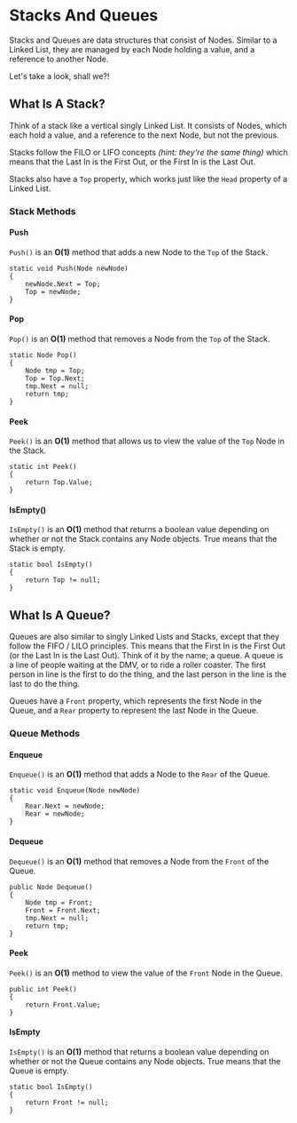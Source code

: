 # Stacks And Queues

Stacks and Queues are data structures that consist of Nodes. Similar to a Linked List, they are managed by each Node holding a value, and a reference to another Node.

Let's take a look, shall we?!

## What Is A Stack?

Think of a stack like a vertical singly Linked List. It consists of Nodes, which each hold a value, and a reference to the next Node, but not the previous.

Stacks follow the FILO or LIFO concepts _(hint: they're the same thing)_ which means that the Last In is the First Out, or the First In is the Last Out.

Stacks also have a `Top` property, which works just like the `Head` property of a Linked List.

### Stack Methods

#### Push

`Push()` is an **O(1)** method that adds a new Node to the `Top` of the Stack.

```
static void Push(Node newNode)
{
    newNode.Next = Top;
    Top = newNode;
}
```

#### Pop

`Pop()` is an **O(1)** method that removes a Node from the `Top` of the Stack.

```
static Node Pop()
{
    Node tmp = Top;
    Top = Top.Next;
    tmp.Next = null;
    return tmp;
}
```

#### Peek

`Peek()` is an **O(1)** method that allows us to view the value of the `Top` Node in the Stack.

```
static int Peek()
{
    return Top.Value;
}
```

#### IsEmpty()

`IsEmpty()` is an **O(1)** method that returns a boolean value depending on whether or not the Stack contains any Node objects. True means that the Stack is empty.

```
static bool IsEmpty()
{
    return Top != null;
}
```
## What Is A Queue?

Queues are also similar to singly Linked Lists and Stacks, except that they follow the FIFO / LILO principles. This means that the First In is the First Out (or the Last In is the Last Out). Think of it by the name; a queue. A queue is a line of people waiting at the DMV, or to ride a roller coaster. The first person in line is the first to do the thing, and the last person in the line is the last to do the thing.

Queues have a `Front` property, which represents the first Node in the Queue, and a `Rear` property to represent the last Node in the Queue.

### Queue Methods

#### Enqueue

`Enqueue()` is an **O(1)** method that adds a Node to the `Rear` of the Queue.

```
static void Enqueue(Node newNode)
{
    Rear.Next = newNode;
    Rear = newNode;
}
```

#### Dequeue

`Dequeue()` is an **O(1)** method that removes a Node from the `Front` of the Queue.

```
public Node Dequeue()
{
    Node tmp = Front;
    Front = Front.Next;
    tmp.Next = null;
    return tmp;
}
```

#### Peek

`Peek()` is an **O(1)** method to view the value of the `Front` Node in the Queue.

```
public int Peek()
{
    return Front.Value;
}
```

#### IsEmpty

`IsEmpty()` is an **O(1)** method that returns a boolean value depending on whether or not the Queue contains any Node objects. True means that the Queue is empty. 

```
static bool IsEmpty()
{
    return Front != null;
}
```
